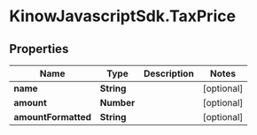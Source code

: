# KinowJavascriptSdk.TaxPrice

## Properties
Name | Type | Description | Notes
------------ | ------------- | ------------- | -------------
**name** | **String** |  | [optional] 
**amount** | **Number** |  | [optional] 
**amountFormatted** | **String** |  | [optional] 


